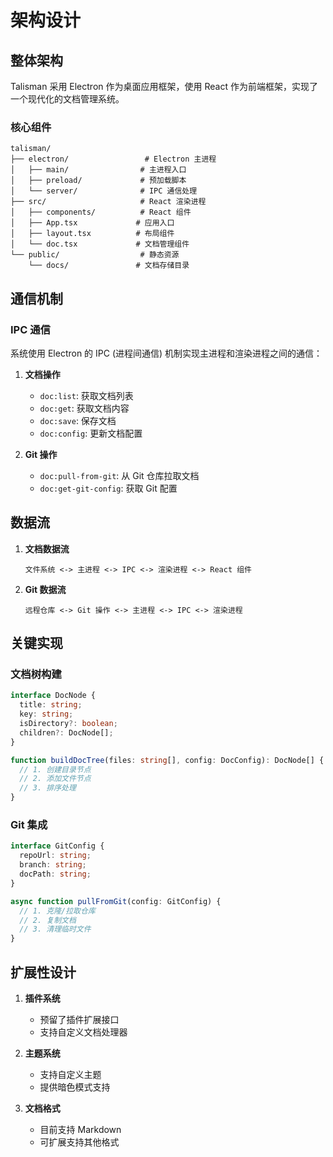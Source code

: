 # 架构设计

## 整体架构

Talisman 采用 Electron 作为桌面应用框架，使用 React 作为前端框架，实现了一个现代化的文档管理系统。

### 核心组件

```
talisman/
├── electron/                 # Electron 主进程
│   ├── main/                # 主进程入口
│   ├── preload/             # 预加载脚本
│   └── server/              # IPC 通信处理
├── src/                     # React 渲染进程
│   ├── components/          # React 组件
│   ├── App.tsx             # 应用入口
│   ├── layout.tsx          # 布局组件
│   └── doc.tsx             # 文档管理组件
└── public/                  # 静态资源
    └── docs/               # 文档存储目录
```

## 通信机制

### IPC 通信

系统使用 Electron 的 IPC (进程间通信) 机制实现主进程和渲染进程之间的通信：

1. **文档操作**
   - `doc:list`: 获取文档列表
   - `doc:get`: 获取文档内容
   - `doc:save`: 保存文档
   - `doc:config`: 更新文档配置

2. **Git 操作**
   - `doc:pull-from-git`: 从 Git 仓库拉取文档
   - `doc:get-git-config`: 获取 Git 配置

## 数据流

1. **文档数据流**
   ```
   文件系统 <-> 主进程 <-> IPC <-> 渲染进程 <-> React 组件
   ```

2. **Git 数据流**
   ```
   远程仓库 <-> Git 操作 <-> 主进程 <-> IPC <-> 渲染进程
   ```

## 关键实现

### 文档树构建

```typescript
interface DocNode {
  title: string;
  key: string;
  isDirectory?: boolean;
  children?: DocNode[];
}

function buildDocTree(files: string[], config: DocConfig): DocNode[] {
  // 1. 创建目录节点
  // 2. 添加文件节点
  // 3. 排序处理
}
```

### Git 集成

```typescript
interface GitConfig {
  repoUrl: string;
  branch: string;
  docPath: string;
}

async function pullFromGit(config: GitConfig) {
  // 1. 克隆/拉取仓库
  // 2. 复制文档
  // 3. 清理临时文件
}
```

## 扩展性设计

1. **插件系统**
   - 预留了插件扩展接口
   - 支持自定义文档处理器

2. **主题系统**
   - 支持自定义主题
   - 提供暗色模式支持

3. **文档格式**
   - 目前支持 Markdown
   - 可扩展支持其他格式 